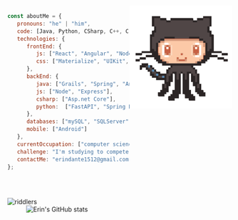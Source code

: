 <img align='right' src="https://raw.githubusercontent.com/iCharlesZ/FigureBed/master/img/octocat.gif" width="230">

```javascript
const aboutMe = {
   pronouns: "he" | "him",
   code: [Java, Python, CSharp, C++, C, Javascript, Typescript, HTML, CSS, Kotlin],
   technologies: {
      frontEnd: {
         js: ["React", "Angular", "Node.js", "Vue.js"],
         css: ["Materialize", "UIKit", "Bootstrap", "Semantic UI"]
      },
      backEnd: {
         java: ["Grails", "Spring", "Angular"],
         js: ["Node", "Express"],
         csharp: ["Asp.net Core"],
         python:  ["FastAPI", "Spring Boot", "Django", "Flask"]
      },
      databases: ["mySQL", "SQLServer"],
      mobile: ["Android"]
   },
   currentOccupation: ["computer science student, open for job opportunities"],
   challenge: "I'm studying to compete in a code marathon.",
   contactMe: "erindante1512@gmail.com"
};
```
<br></br>

<img align='left' src="https://i.pinimg.com/originals/e5/bf/83/e5bf8315d901f388203f479ef160cc5d.gif" width="400" alt="riddlers"/>

<div>
    <img style='margin-left:3em' src="https://github-readme-stats.vercel.app/api?username=voidnire&theme=shadow_green&show_icons=true" alt="Erin's GitHub stats">
</div>

